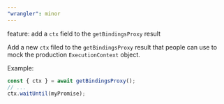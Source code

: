 ```yaml
---
"wrangler": minor
---
```


feature: add a `ctx` field to the `getBindingsProxy` result

Add a new `ctx` filed to the `getBindingsProxy` result that people can use to mock the production
`ExecutionContext` object.

Example:

```ts
const { ctx } = await getBindingsProxy();
// ...
ctx.waitUntil(myPromise);
```
